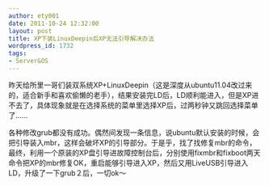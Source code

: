 ```yaml
---
author: ety001
date: 2011-10-24 12:32:00
layout: post
title: XP下装LinuxDeepin后XP无法引导解决办法
wordpress_id: 1732
tags:
- Server&OS
---
```


昨天给所里一哥们装双系统XP+LinuxDeepin（这是深度从ubuntu11.04改过来的，适合新手和喜欢偷懒的老手），结果安装完LD后，LD顺利能进入，但是XP进不去了，具体现象就是在选择系统的菜单里选择XP后，过两秒钟又跳回选择菜单了……

各种修改grub都没有成功。偶然间发现一条信息，说ubuntu默认安装的时候，会把引导装入mbr，这样会破坏XP的引导部分。于是乎，找了找修复mbr的命令，最终，利用一个原装的XP盘引导进故障控制台后，分别使用fixmbr和fixboot两天命令把XP的mbr修复OK，重启能够引导进入XP，然后又用LiveUSB引导进入LD，升级了一下grub２后，一切ok～

